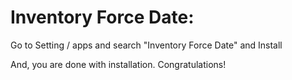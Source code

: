 Inventory Force Date:
=========================================================

Go to Setting / apps and search "Inventory Force Date" and Install

And, you are done with installation. Congratulations!
